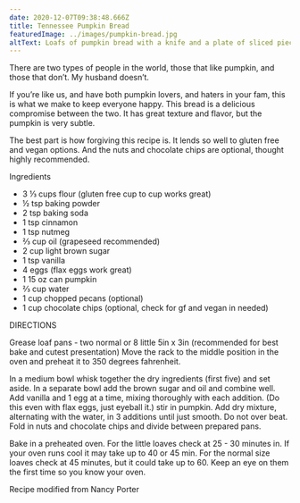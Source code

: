 ```yaml
---
date: 2020-12-07T09:38:48.666Z
title: Tennessee Pumpkin Bread
featuredImage: ../images/pumpkin-bread.jpg
altText: Loafs of pumpkin bread with a knife and a plate of sliced pieces
---
```


There are two types of people in the world, those that like pumpkin, and those that don’t. My husband doesn’t.

If you’re like us, and have both pumpkin lovers, and haters in your fam, this is what we make to keep everyone happy. This bread is a delicious compromise between the two. It has great texture and flavor, but the pumpkin is very subtle.

The best part is how forgiving this recipe is. It lends so well to gluten free and vegan options. And the nuts and chocolate chips are optional, thought highly recommended. 

Ingredients

- 3 ⅓ cups flour (gluten free cup to cup works great)
- ½ tsp baking powder 
- 2 tsp baking soda
- 1 tsp cinnamon
- 1 tsp nutmeg
- ⅔ cup oil (grapeseed recommended)
- 2 cup light brown sugar
- 1 tsp vanilla
- 4 eggs (flax eggs work great)
- 1 15 oz can pumpkin
- ⅔ cup water
- 1 cup chopped pecans (optional)
- 1 cup chocolate chips (optional, check for gf and vegan in needed)

DIRECTIONS 

Grease loaf pans - two normal or 8 little 5in x 3in (recommended for best bake and cutest presentation) Move the rack to the middle position in the oven and preheat it to 350 degrees fahrenheit. 

In a medium bowl whisk together the dry ingredients (first five) and set aside. In a separate bowl add the brown sugar and oil and combine well. Add vanilla and 1 egg at a time, mixing thoroughly with each addition. (Do this even with flax eggs, just eyeball it.) stir in pumpkin. Add dry mixture, alternating with the water, in 3 additions until just smooth. Do not over beat. Fold in nuts and chocolate chips and divide between prepared pans. 

Bake in a preheated oven. For the little loaves check at 25 - 30 minutes in. If your oven runs cool it may take up to 40 or 45 min. For the normal size loaves check at 45 minutes, but it could take up to 60. Keep an eye on them the first time so you know your oven.

Recipe modified from Nancy Porter 
